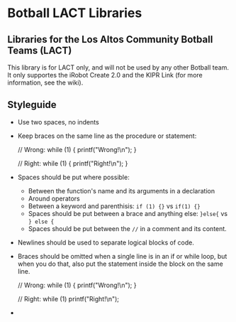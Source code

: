 # Botball LACT Libraries
## Libraries for the Los Altos Community Botball Teams (LACT)

This library is for LACT only, and will not be used by any other
Botball team. It only supportes the iRobot Create 2.0 and the KIPR
Link (for more information, see the wiki).

## Styleguide

* Use two spaces, no indents
* Keep braces on the same line as the procedure or statement:

	// Wrong:
	while (1)
	{
		printf("Wrong!\n");
	}

	// Right:
	while (1) {
		printf("Right!\n");
	}

* Spaces should be put where possible:

    * Between the function's name and its arguments in a declaration
    * Around operators
	* Between a keyword and parenthisis: `if (1) {}` vs `if(1) {}`
	* Spaces should be put between a brace and anything else: `}else{` vs `} else {`
	* Spaces should be put between the `//` in a comment and its content.

* Newlines should be used to separate logical blocks of code.
* Braces should be omitted when a single line is in an if or while loop, but when you do that, also put the statement inside the block on the same line.

	// Wrong:
	while (1) {
		printf("Wrong!\n");
	}

	// Right:
	while (1) printf("Right!\n");
	
* 
